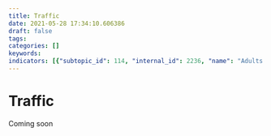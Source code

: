 ```yaml
---
title: Traffic
date: 2021-05-28 17:34:10.606386
draft: false
tags: 
categories: []
keywords: 
indicators: [{"subtopic_id": 114, "internal_id": 2236, "name": "Adults Reporting Driving in the Last 30 Days", "URL": "https://a816-dohbesp.nyc.gov/IndicatorPublic/VisualizationData.aspx?id=2236,719b87,114,Summarize"}, {"subtopic_id": 114, "internal_id": 2237, "name": "Adults Reporting Messaging While Driving in the Last 30 Days", "URL": "https://a816-dohbesp.nyc.gov/IndicatorPublic/VisualizationData.aspx?id=2237,719b87,114,Summarize"}, {"subtopic_id": 114, "internal_id": 2238, "name": "Adults Reporting Speeding in the Last 30 Days", "URL": "https://a816-dohbesp.nyc.gov/IndicatorPublic/VisualizationData.aspx?id=2238,719b87,114,Summarize"}, {"subtopic_id": 114, "internal_id": 2113, "name": "Traffic Density- Annual Vehicle Miles Traveled for Cars", "URL": "https://a816-dohbesp.nyc.gov/IndicatorPublic/VisualizationData.aspx?id=2113,719b87,114,Summarize"}]
---
```

# Traffic
<p>Coming soon</p>
